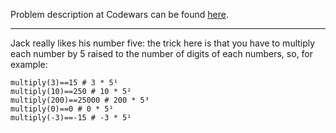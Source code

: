 Problem description at Codewars can be found
[here](https://www.codewars.com/kata/5708f682c69b48047b000e07/train/python).

-------------

Jack really likes his number five: the trick here is that you have to multiply each number by 5
raised to the number of digits of each numbers, so, for example:
```
multiply(3)==15 # 3 * 5¹
multiply(10)==250 # 10 * 5²
multiply(200)==25000 # 200 * 5³
multiply(0)==0 # 0 * 5¹
multiply(-3)==-15 # -3 * 5¹
```
